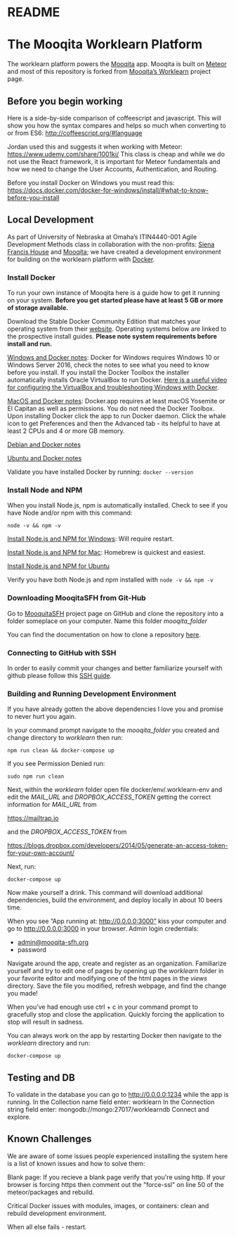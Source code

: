 # README
# The Mooqita Worklearn Platform
The worklearn platform powers the [Mooqita](https://app.mooqita.org) app. Mooqita is built on [Meteor](https://www.meteor.com/) and most of this repository is forked from [Mooqita’s Worklearn](https://github.com/Mooqita/worklearn) project page.

## Before you begin working
Here is a side-by-side comparison of coffeescript and javascript. This will show you how the syntax compares and helps so much when converting to or from ES6: http://coffeescript.org/#language

Jordan used this and suggests it when working with Meteor: https://www.udemy.com/share/1001ki/
This class is cheap and while we do not use the React framework, it is important for Meteor fundamentals and how we need to change the User Accounts, Authentication, and Routing.

Before you install Docker on Windows you must read this: https://docs.docker.com/docker-for-windows/install/#what-to-know-before-you-install


## Local Development
As part of University of Nebraska at Omaha’s ITIN4440-001 Agile Development Methods class in collaboration with the non-profits: [Siena Francis House](https://sienafrancis.org) and [Mooqita](https://www.mooqita.org/); we have created a development environment for building on the worklearn platform with [Docker](https://www.docker.com/).

### Install Docker
To run your own instance of Mooqita here is a guide how to get it running on your system. **Before you get started please have at least 5 GB or more of storage available.**

Download the Stable Docker Community Edition that matches your operating system from their [website](https://www.docker.com/get-docker). Operating systems below are linked to the prospective install guides. **Please note system requirements before install and run.**

[Windows and Docker notes](https://docs.docker.com/docker-for-windows/install/): Docker for Windows requires Windows 10 or Windows Server 2016, check the notes to see what you need to know before you install.
If you install the Docker Toolbox the installer automatically installs Oracle VirtualBox to run Docker. [Here is a useful video for configuring the VirtualBox and troubleshooting Windows with Docker](https://www.youtube.com/watch?v=ymlWt1MqURY).

[MacOS and Docker notes](https://docs.docker.com/docker-for-mac/install/): Docker.app requires at least macOS Yosemite or El Capitan as well as permissions. You do not need the Docker Toolbox. Upon installing Docker click the app to run Docker daemon. Click the whale icon to get Preferences and then the Advanced tab - its helpful to have at least 2 CPUs and 4 or more GB memory.

[Debian and Docker notes](https://docs.docker.com/install/linux/docker-ce/debian/)

[Ubuntu and Docker notes](https://docs.docker.com/install/linux/docker-ce/ubuntu/)

Validate you have installed Docker by running:
`docker --version`

### Install Node and NPM
When you install Node.js, npm is automatically installed.
Check to see if you have Node and/or npm with this command:

`node -v && npm -v`

[Install Node.js and NPM for Windows](http://blog.teamtreehouse.com/install-node-js-npm-windows): Will require restart.

[Install Node.js and NPM for Mac](http://blog.teamtreehouse.com/install-node-js-npm-mac): Homebrew is quickest and easiest.

[Install Node.js and NPM for Ubuntu](https://www.digitalocean.com/community/tutorials/how-to-install-node-js-on-ubuntu-16-04)

Verify you have both Node.js and npm installed with `node -v && npm -v`

### Downloading MooqitaSFH from Git-Hub
Go to [MooquitaSFH](https://github.com/MooqitaSFH/worklearn/) project page on GitHub and clone the repository into a folder someplace on your computer. Name this folder  _mooqita_folder_

You can find the documentation on how to clone a repository [here](https://help.github.com/articles/cloning-a-repository/).

### Connecting to GitHub with SSH
In order to easily commit your changes and better familiarize yourself with github please follow this [SSH guide](https://help.github.com/articles/connecting-to-github-with-ssh/).


### Building and Running Development Environment
If you have already gotten the above dependencies I love you and promise to never hurt you again.

In your command prompt navigate to the _mooqita_folder_  you created and change directory to _worklearn_ then run:

`npm run clean && docker-compose up`

If you see Permission Denied run:

`sudo npm run clean`

Next, within the _worklearn_ folder open file docker/env/.worklearn-env and edit the _MAIL_URL_ and _DROPBOX_ACCESS_TOKEN_ getting the correct information for _MAIL_URL_ from

https://mailtrap.io

and the _DROPBOX_ACCESS_TOKEN_ from

https://blogs.dropbox.com/developers/2014/05/generate-an-access-token-for-your-own-account/

Next, run:

`docker-compose up`

Now make yourself a drink. This command will download additional dependencies, build the environment, and deploy locally in about 10 beers time.

When you see “App running at: http://0.0.0.0:3000” kiss your computer and go to http://0.0.0.0:3000 in your browser. Admin login credentials:

+ admin@mooqita-sfh.org
+ password   

Navigate around the app, create and register as an organization. Familiarize yourself and try to edit one of pages by opening up the _worklearn_ folder in your favorite editor and modifying one of the html pages in the  _views_ directory.
Save the file you modified, refresh webpage, and find the change you made!

When you’ve had enough use ctrl + c in your command prompt to gracefully stop and close the application. Quickly forcing the application to stop will result in sadness.

You can always work on the app by restarting Docker then navigate to the _worklearn_ directory and run:

`docker-compose up`

## Testing and DB
To validate in the database you can go to http://0.0.0.0:1234 while the app is running.
In the Collection name field enter: worklearn
In the Connection string field enter: mongodb://mongo:27017/worklearndb
Connect and explore.

## Known Challenges
We are aware of some issues people experienced installing the system here is a list of known issues and how to solve them:

Blank page:
If you recieve a blank page verify that you're using http. If your browser is forcing https then comment out the "force-ssl" on line 50 of the meteor/packages and rebuild.

Critical Docker issues with modules, images, or containers: clean and rebuild development environment.

When all else fails - restart.
